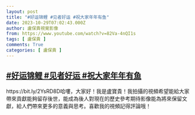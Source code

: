 ```yaml
---
layout: post
title: "#好运锦鲤 #见者好运 #祝大家年年有鱼"
date: 2023-10-29T07:02:43.000Z
author: 盧保貴視覺影像
from: https://www.youtube.com/watch?v=82Va-4nQI1s
tags: [ 盧保貴 ]
comments: True
categories: [ 盧保貴 ]
---
```

<!--1698562963000-->
[#好运锦鲤 #见者好运 #祝大家年年有鱼](https://www.youtube.com/watch?v=82Va-4nQI1s)
------

<div>
https://bit.ly/2YsRD8D哈嘍，大家好！我是盧寶貴！我拍攝的視頻希望能給大家帶來貢獻能夠留存後世，能成為後人對現在的歷史參考期待影像能為將來保留文獻，給人們帶來更多的意義與思考。喜歡我的視頻記得評論哦！
</div>
